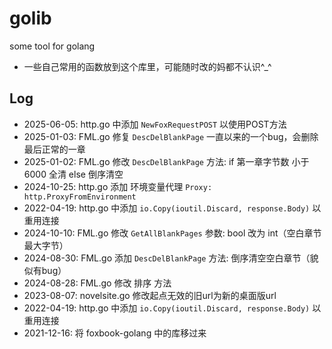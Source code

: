 # golib
some tool for golang

- 一些自己常用的函数放到这个库里，可能随时改的妈都不认识^_^


## Log

- 2025-06-05: http.go 中添加 `NewFoxRequestPOST` 以使用POST方法
- 2025-01-03: FML.go 修复 `DescDelBlankPage` 一直以来的一个bug，会删除最后正常的一章
- 2025-01-02: FML.go 修改 `DescDelBlankPage` 方法: if 第一章字节数 小于 6000  全清 else 倒序清空
- 2024-10-25: http.go 添加 环境变量代理 `Proxy: http.ProxyFromEnvironment`
- 2022-04-19: http.go 中添加 `io.Copy(ioutil.Discard, response.Body)` 以重用连接
- 2024-10-10: FML.go 修改 `GetAllBlankPages` 参数: bool 改为 int（空白章节最大字节）
- 2024-08-30: FML.go 添加 `DescDelBlankPage` 方法: 倒序清空空白章节（貌似有bug）
- 2024-08-28: FML.go 修改 排序 方法
- 2023-08-07: novelsite.go 修改起点无效的旧url为新的桌面版url
- 2022-04-19: http.go 中添加 `io.Copy(ioutil.Discard, response.Body)` 以重用连接
- 2021-12-16: 将 foxbook-golang 中的库移过来

